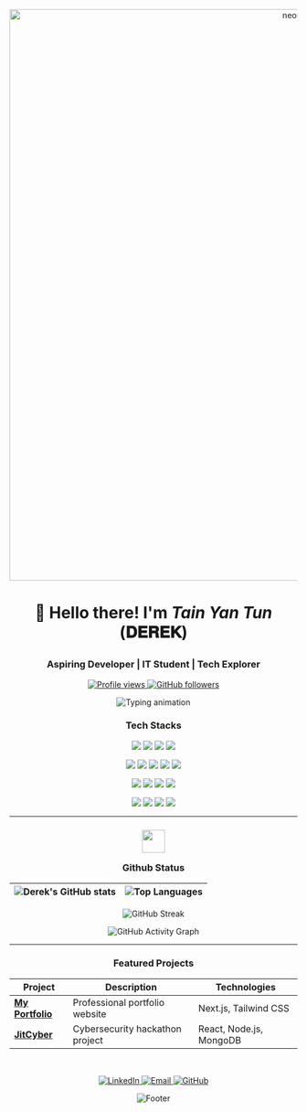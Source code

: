 <p align="center">
  <img src="https://user-images.githubusercontent.com/73097560/115834477-dbab4500-a447-11eb-908a-139a6edaec5c.gif" width="1000" alt="neon line" />
<h1 align="center">

  👋 Hello there! I'm <em>Tain Yan Tun</em> (𝐃𝐄𝐑𝐄𝐊)
</h1>
<h3 align="center"> Aspiring Developer | IT Student | Tech Explorer</h3>

<p align="center">
  <a href="https://github.com/TainYanTun">
    <img src="https://komarev.com/ghpvc/?username=TainYanTun&color=6366f1&label=PROFILE+VIEWS&style=flat-square" alt="Profile views" />
  </a>
  <a href="https://github.com/TainYanTun?tab=followers">
    <img src="https://img.shields.io/github/followers/TainYanTun?color=6366f1&label=FOLLOWERS&style=flat-square" alt="GitHub followers" />
  </a>
</p>

<p align="center">
  <img src="https://readme-typing-svg.herokuapp.com?font=Fira+Code&size=22&duration=3000&pause=1000&color=6366f1&center=true&width=435&lines=Building+the+future+with+code;Full-stack+enthusiast;Continuous+learner;Open-source+contributor" alt="Typing animation" />
</p>


<h3 align="center"><p>Tech Stacks</p></h3>

<p align="center">
  <img src="https://img.shields.io/badge/TypeScript-3178C6?style=for-the-badge&logo=typescript&logoColor=white" />
  <img src="https://img.shields.io/badge/JavaScript-F7DF1E?style=for-the-badge&logo=javascript&logoColor=black" />
  <img src="https://img.shields.io/badge/Python-3776AB?style=for-the-badge&logo=python&logoColor=white" />
  <img src="https://img.shields.io/badge/Java-ED8B00?style=for-the-badge&logo=openjdk&logoColor=white" />
</p>
<p align="center">
  <img src="https://img.shields.io/badge/HTML5-E34F26?style=for-the-badge&logo=html5&logoColor=white" />
  <img src="https://img.shields.io/badge/CSS3-1572B6?style=for-the-badge&logo=css3&logoColor=white" />
  <img src="https://img.shields.io/badge/React-20232A?style=for-the-badge&logo=react&logoColor=61DAFB" />
  <img src="https://img.shields.io/badge/Next.js-000000?style=for-the-badge&logo=nextdotjs&logoColor=white" />
  <img src="https://img.shields.io/badge/Tailwind_CSS-06B6D4?style=for-the-badge&logo=tailwindcss&logoColor=white" />
</p>
<p align="center">
  <img src="https://img.shields.io/badge/Node.js-339933?style=for-the-badge&logo=nodedotjs&logoColor=white" />
  <img src="https://img.shields.io/badge/Express.js-000000?style=for-the-badge&logo=express&logoColor=white" />
  <img src="https://img.shields.io/badge/MySQL-4479A1?style=for-the-badge&logo=mysql&logoColor=white" />
  <img src="https://img.shields.io/badge/MongoDB-47A248?style=for-the-badge&logo=mongodb&logoColor=white" />
</p>
<p align="center">
  <img src="https://img.shields.io/badge/Git-F05032?style=for-the-badge&logo=git&logoColor=white" />
  <img src="https://img.shields.io/badge/GitHub-181717?style=for-the-badge&logo=github&logoColor=white" />
  <img src="https://img.shields.io/badge/Vercel-000000?style=for-the-badge&logo=vercel&logoColor=white" />
  <img src="https://img.shields.io/badge/Linux-FCC624?style=for-the-badge&logo=linux&logoColor=black" />
</p>

---

<h3 align="center">
  <img src="https://camo.githubusercontent.com/792339729babf55dc139ac8189abba7aa4ff21366eecda37b3f0c37200dfa871/68747470733a2f2f6d656469612e67697068792e636f6d2f6d656469612f6959384352426451584f444a5343455249722f67697068792e676966" width="40" />
  <p>Github Status</p>
</h3>

<div align="center">
  
  | ![Derek's GitHub stats](https://github-readme-stats.vercel.app/api?username=TainYanTun&show_icons=true&theme=radical&hide_border=true&bg_color=30,0f0c29,302b63&title_color=fff&text_color=fff&icon_color=fff&hide=issues) | ![Top Languages](https://github-readme-stats.vercel.app/api/top-langs/?username=TainYanTun&layout=compact&theme=radical&hide_border=true&bg_color=30,302b63,0f0c29&title_color=fff&text_color=fff&hide=html,css) |
  |-------------|-------------|
  
  ![GitHub Streak](https://streak-stats.demolab.com?user=TainYanTun&theme=radical&hide_border=true&background=30,0f0c29,302b63)
  
  ![GitHub Activity Graph](https://github-readme-activity-graph.vercel.app/graph?username=TainYanTun&theme=react-dark&bg_color=0f0c29&hide_border=true&area=true)
  
</div>

---

<h3 align="center">Featured Projects</h3>

<div align="center">
  
  | Project | Description | Technologies |
  |---------|-------------|--------------|
  | **[My Portfolio](https://github.com/TainYanTun/My-Portfolio)** | Professional portfolio website | Next.js, Tailwind CSS |
  | **[JitCyber](https://github.com/nyilynnhtwe/JitCyber)** | Cybersecurity hackathon project | React, Node.js, MongoDB |
  
</div><br>

<p align="center">
  <a href="https://www.linkedin.com/in/tainyantun/">
    <img src="https://img.shields.io/badge/-LinkedIn-0A66C2?style=for-the-badge&logo=linkedin&logoColor=white" alt="LinkedIn" />
  </a>
  <a href="mailto:leotainyan18@gmail.com">
    <img src="https://img.shields.io/badge/-Email-D14836?style=for-the-badge&logo=gmail&logoColor=white" alt="Email" />
  </a>
  <a href="https://github.com/TainYanTun">
    <img src="https://img.shields.io/badge/-GitHub-181717?style=for-the-badge&logo=github&logoColor=white" alt="GitHub" />
  </a>
</p>

<div align="center">
  
  ![Footer](https://capsule-render.vercel.app/api?type=waving&color=6366f1&height=120&section=footer)
  
</div>
